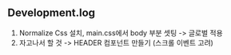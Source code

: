 ## Development.log

1. Normalize Css 설치, main.css에서 body 부분 셋팅 -> 글로벌 적용
2. 자고나서 할 것 -> HEADER 컴포넌트 만들기 (스크롤 이벤트 고려)
